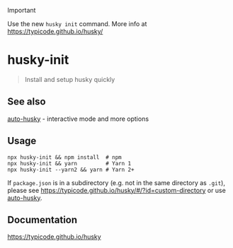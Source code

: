 > [!IMPORTANT]
> Use the new `husky init` command. More info at https://typicode.github.io/husky/

# husky-init

> Install and setup husky quickly

## See also

[auto-husky](https://github.com/g-script/auto-husky) - interactive mode and more options

## Usage

```shell
npx husky-init && npm install  # npm
npx husky-init && yarn         # Yarn 1
npx husky-init --yarn2 && yarn # Yarn 2+
```

If `package.json` is in a subdirectory (e.g. not in the same directory as `.git`), please see https://typicode.github.io/husky/#/?id=custom-directory or use [auto-husky](https://github.com/g-script/auto-husky).

## Documentation

https://typicode.github.io/husky

